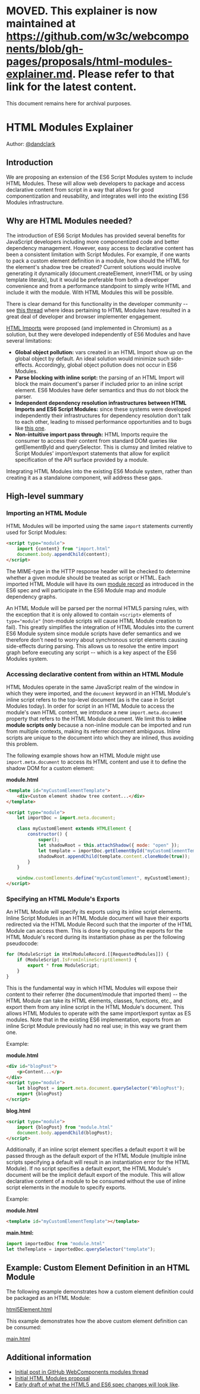 # MOVED. This explainer is now maintained at https://github.com/w3c/webcomponents/blob/gh-pages/proposals/html-modules-explainer.md. Please refer to that link for the latest content.

This document remains here for archival purposes.

# HTML Modules Explainer

Author: [@dandclark](https://github.com/dandclark)

## Introduction

We are proposing an extension of the ES6 Script Modules system to include HTML Modules.  These will allow web developers to package and access declarative content from script in a way that allows for good componentization and reusability, and integrates well into the existing ES6 Modules infrastructure.

## Why are HTML Modules needed?

The introduction of ES6 Script Modules has provided several benefits for JavaScript developers including more componentized code and better dependency management.  However, easy access to declarative content has been a consistent limitation with Script Modules.  For example, if one wants to pack a custom element definition in a module, how should the HTML for the element's shadow tree be created?  Current solutions would involve generating it dynamically (document.createElement,  innerHTML or by using template literals), but it would be preferable from both a developer convenience and from a performance standpoint to simply write HTML and include it with the module.  With HTML Modules this will be possible.

There is clear demand for this functionality in the developer community -- see [this thread](https://github.com/w3c/webcomponents/issues/645) where ideas pertaining to HTML Modules have resulted in a great deal of developer and browser implementer engagement.

[HTML Imports](https://www.w3.org/TR/html-imports/) were proposed (and implemented in Chromium) as a solution, but they were developed independently of ES6 Modules and have several limitations:

* **Global object pollution:** vars created in an HTML Import show up on the global object by default.  An ideal solution would minimize such side-effects.  Accordingly, global object pollution does not occur in ES6 Modules.
* **Parse blocking with inline script:** the parsing of an HTML Import will block the main document's parser if included prior to an inline script element.  ES6 Modules have defer semantics and thus do not block the parser.
* **Independent dependency resolution infrastructures between HTML Imports and ES6 Script Modules:** since these systems were developed independently their infrastructures for dependency resolution don't talk to each other, leading to missed performance opportunities and to bugs like [this one](https://bugs.chromium.org/p/chromium/issues/detail?id=767841).
* **Non-intuitive import pass through:** HTML Imports require the consumer to access their content from standard DOM queries like getElementById and querySelector.  This is clumsy and limited relative to Script Modules' import/export statements that allow for explicit specification of the API surface provided by a module.

Integrating HTML Modules into the existing ES6 Module system, rather than creating it as a standalone component, will address these gaps.

## High-level summary

### Importing an HTML Module
HTML Modules will be imported using the same `import` statements currently used for Script Modules:

```html
<script type="module">
    import {content} from "import.html"
    document.body.appendChild(content);
</script>
```

The MIME-type in the HTTP response header will be checked to determine whether a given module should be treated as script or HTML.  Each imported HTML Module will have its own [module record](https://tc39.github.io/ecma262/#sec-abstract-module-records) as introduced in the ES6 spec and will participate in the ES6 Module map and module dependency graphs.

An HTML Module will be parsed per the normal HTML5 parsing rules, with the exception that it is only allowed to contain `<script>` elements of `type="module"` (non-module scripts will cause HTML Module creation to fail).  This greatly simplifies the integration of HTML Modules into the current ES6 Module system since module scripts have defer semantics and we therefore don't need to worry about synchronous script elements causing side-effects during parsing.  This allows us to resolve the entire import graph before executing any script -- which is a key aspect of the ES6 Modules system.

### Accessing declarative content from within an HTML Module

HTML Modules operate in the same JavaScript realm of the window in which they were imported, and the `document` keyword in an HTML Module's inline script refers to the top-level document (as is the case in Script Modules today).  In order for script in an HTML Module to access the module's own HTML content, we introduce a new `import.meta.document` property that refers to the HTML Module document.  We limit this to **inline module scripts only** because a non-inline module can be imported and run from multiple contexts, making its referrer document ambiguous. Inline scripts are unique to the document into which they are inlined, thus avoiding this problem.

The following example shows how an HTML Module might use `import.meta.document` to access its HTML content and use it to define the shadow DOM for a custom element:

**module.html**
```html
<template id="myCustomElementTemplate">
    <div>Custom element shadow tree content...</div>
</template>

<script type="module">
    let importDoc = import.meta.document;

    class myCustomElement extends HTMLElement {
        constructor() {
            super();
            let shadowRoot = this.attachShadow({ mode: "open" });
            let template = importDoc.getElementById("myCustomElementTemplate");
            shadowRoot.appendChild(template.content.cloneNode(true));
        }
    }

    window.customElements.define("myCustomElement", myCustomElement);
</script>
```

### Specifying an HTML Module's Exports

An HTML Module will specify its exports using its inline script elements.  Inline Script Modules in an HTML Module document will have their exports redirected via the HTML Module Record such that the importer of the HTML Module can access them.  This is done by computing the exports for the HTML Module's record during its instantiation phase as per the following pseudocode:

```javascript
for (ModuleScript in HtmlModuleRecord.[[RequestedModules]]) {
    if (ModuleScript.IsFromInlineScriptElement) {
        export * from ModuleScript;
    }
}
```

This is the fundamental way in which HTML Modules will expose their content to their referrer (the document/module that imported them) -- the HTML Module can take its HTML elements, classes, functions, etc., and export them from any inline script in the HTML Module's document. This allows HTML Modules to operate with the same import/export syntax as ES modules. Note that in the existing ES6 implementation, exports from an inline Script Module previously had no real use; in this way we grant them one.

Example:

**module.html**
```html
<div id="blogPost">
    <p>Content...</p>
</div>
<script type="module">
    let blogPost = import.meta.document.querySelector("#blogPost");
    export {blogPost}
</script>
```

**blog.html**
```html
<script type="module">
    import {blogPost} from "module.html"
    document.body.appendChild(blogPost);
</script>
```

Additionally, if an inline script element specifies a default export it will be passed through as the default export of the HTML Module (multiple inline scripts specifying a default will result in an instantiation error for the HTML Module).  If no script specifies a default export, the HTML Module's document will be the implicit default export of the module. This will allow declarative content of a module to be consumed without the use of inline script elements in the module to specify exports.

Example:

**module.html**
```html
<template id="myCustomElementTemplate"></template>
```
  **main.html:**
```javascript
import importedDoc from "module.html"
let theTemplate = importedDoc.querySelector("template");
```

## Example: Custom Element Definition in an HTML Module

The following example demonstrates how a custom element definition could be packaged as an HTML Module:

[html5Element.html](demo/html5Element.html)

This example demonstrates how the above custom element definition can be consumed:

[main.html](demo/main.html)

## Additional information

* [Initial post in GitHub WebComponents modules thread](https://github.com/w3c/webcomponents/issues/645#issuecomment-427205519)
* [Initial HTML Modules proposal](https://github.com/w3c/webcomponents/blob/gh-pages/proposals/html-modules-proposal.md)
* [Early draft of what the HTML5 and ES6 spec changes will look like](https://github.com/w3c/webcomponents/blob/gh-pages/proposals/html-module-spec-changes.md).

